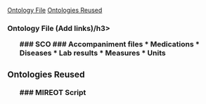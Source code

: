 [Ontology File](#ontologyfile) [Ontologies Reused](#ontologyreused) 

<article class="mb-5" id="ontologyfile">
<content>
<h3>Ontology File (Add links)/h3>
<ul>
### SCO
### Accompaniment files
* Medications
* Diseases
* Lab results
* Measures
* Units
  
 </ul>
 </content>
 
 
 <article class="mb-5" id="ontologyreused">
<content>
<h3> Ontologies Reused</h3>
<ul>
   ### MIREOT Script
 </ul>
 </content>
 
